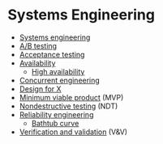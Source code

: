 # Systems Engineering
* [Systems engineering](https://en.wikipedia.org/wiki/Systems_engineering)
* [A/B testing](https://en.wikipedia.org/wiki/A/B_testing)
* [Acceptance testing](https://en.wikipedia.org/wiki/Acceptance_testing)
* [Availability](https://en.wikipedia.org/wiki/Availability)
  * [High availability](https://en.wikipedia.org/wiki/High_availability)
* [Concurrent engineering](https://en.wikipedia.org/wiki/Concurrent_engineering)
* [Design for X](https://en.wikipedia.org/wiki/Design_for_X)
* [Minimum viable product](https://en.wikipedia.org/wiki/Minimum_viable_product) (MVP)
* [Nondestructive testing](https://en.wikipedia.org/wiki/Nondestructive_testing) (NDT)
* [Reliability engineering](https://en.wikipedia.org/wiki/Reliability_engineering)
  * [Bathtub curve](https://en.wikipedia.org/wiki/Bathtub_curve)
* [Verification and validation](https://en.wikipedia.org/wiki/Verification_and_validation) (V&V)

